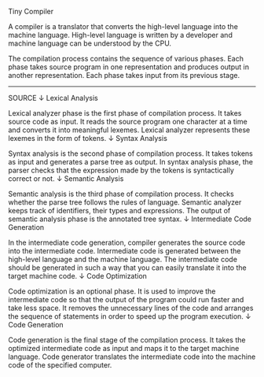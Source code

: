Tiny Compiler

A compiler is a translator that converts the high-level language into the machine language.
High-level language is written by a developer and machine language can be understood by the CPU.

The compilation process contains the sequence of various phases.
Each phase takes source program in one representation and produces output in another representation.
Each phase takes input from its previous stage.

---

SOURCE
&#8595;
Lexical Analysis

Lexical analyzer phase is the first phase of compilation process. It takes source code as input. It reads the source program one character at a time and converts it into meaningful lexemes. Lexical analyzer represents these lexemes in the form of tokens.
&#8595;
Syntax Analysis

Syntax analysis is the second phase of compilation process. It takes tokens as input and generates a parse tree as output. In syntax analysis phase, the parser checks that the expression made by the tokens is syntactically correct or not.
&#8595;
Semantic Analysis

Semantic analysis is the third phase of compilation process. It checks whether the parse tree follows the rules of language. Semantic analyzer keeps track of identifiers, their types and expressions. The output of semantic analysis phase is the annotated tree syntax.
&#8595;
Intermediate Code Generation

In the intermediate code generation, compiler generates the source code into the intermediate code. Intermediate code is generated between the high-level language and the machine language. The intermediate code should be generated in such a way that you can easily translate it into the target machine code.
&#8595;
Code Optimization

Code optimization is an optional phase. It is used to improve the intermediate code so that the output of the program could run faster and take less space. It removes the unnecessary lines of the code and arranges the sequence of statements in order to speed up the program execution.
&#8595;
Code Generation

Code generation is the final stage of the compilation process. It takes the optimized intermediate code as input and maps it to the target machine language. Code generator translates the intermediate code into the machine code of the specified computer.
